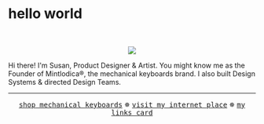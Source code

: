 # hello world

<br>

<p align="center">
  <a href="https://bysusanlin.com/drink-coffee-before-go/"><img src="https://bysusanlin.com/sprite-v.png"></a>
</p>

<p>
  Hi there! I'm Susan, Product Designer & Artist. You might know me as the Founder of Mintlodica®, the mechanical keyboards brand. I also built Design Systems & directed Design Teams.
</p>

<hr>

<p align="center">
  <a href="https://mintlodica.com"><kbd>shop mechanical keyboards</kbd></a> ✵ <a href="https://bysusanlin.com"><kbd>visit my internet place</kbd></a> ✵ <a href="https://susan.omg.lol"><kbd>my links card</kbd></a>

</p>
